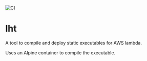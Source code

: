 ![CI](https://github.com/mbj/lht/workflows/CI/badge.svg)

# lht

A tool to compile and deploy static executables for AWS lambda.

Uses an Alpine container to compile the executable.
